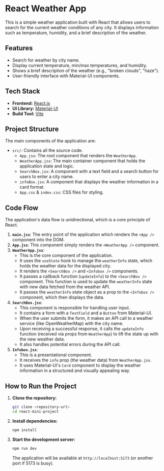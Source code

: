 # React Weather App

This is a simple weather application built with React that allows users to search for the current weather conditions of any city. It displays information such as temperature, humidity, and a brief description of the weather.

## Features

- Search for weather by city name.
- Display current temperature, min/max temperatures, and humidity.
- Shows a brief description of the weather (e.g., "broken clouds", "haze").
- User-friendly interface with Material-UI components.

## Tech Stack

- **Frontend:** [React.js](https://reactjs.org/)
- **UI Library:** [Material-UI](https://mui.com/)
- **Build Tool:** [Vite](https://vitejs.dev/)

## Project Structure

The main components of the application are:

-   `src/`: Contains all the source code.
    -   `App.jsx`: The root component that renders the `WeatherApp`.
    -   `WeatherApp.jsx`: The main container component that holds the application state and logic.
    -   `SearchBox.jsx`: A component with a text field and a search button for users to enter a city name.
    -   `infoBox.jsx`: A component that displays the weather information in a card format.
    -   `App.css` & `index.css`: CSS files for styling.

## Code Flow

The application's data flow is unidirectional, which is a core principle of React.

1.  **`main.jsx`**: The entry point of the application which renders the `<App />` component into the DOM.
2.  **`App.jsx`**: This component simply renders the `<WeatherApp />` component.
3.  **`WeatherApp.jsx`**:
    -   This is the core component of the application.
    -   It uses the `useState` hook to manage the `weatherInfo` state, which holds the weather data for the displayed city.
    -   It renders the `<SearchBox />` and `<Infobox />` components.
    -   It passes a callback function (`updateInfo`) to the `<SearchBox />` component. This function is used to update the `weatherInfo` state with new data fetched from the weather API.
    -   It passes the `weatherInfo` state object as a prop to the `<Infobox />` component, which then displays the data.
4.  **`SearchBox.jsx`**:
    -   This component is responsible for handling user input.
    -   It contains a form with a `TextField` and a `Button` from Material-UI.
    -   When the user submits the form, it makes an API call to a weather service (like OpenWeatherMap) with the city name.
    -   Upon receiving a successful response, it calls the `updateInfo` function (received via props from `WeatherApp`) to lift the state up with the new weather data.
    -   It also handles potential errors during the API call.
5.  **`Infobox.jsx`**:
    -   This is a presentational component.
    -   It receives the `info` prop (the weather data) from `WeatherApp.jsx`.
    -   It uses Material-UI's `Card` component to display the weather information in a structured and visually appealing way.

## How to Run the Project

1.  **Clone the repository:**
    ```bash
    git clone <repository-url>
    cd react-mini-project
    ```

2.  **Install dependencies:**
    ```bash
    npm install
    ```

3.  **Start the development server:**
    ```bash
    npm run dev
    ```

    The application will be available at `http://localhost:5173` (or another port if 5173 is busy).
